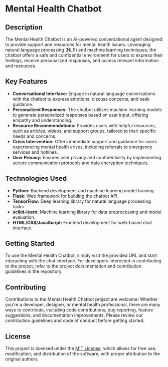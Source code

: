 <!DOCTYPE html>
<html lang="en">

<head>
    <meta charset="UTF-8">
    <meta name="viewport" content="width=device-width, initial-scale=1.0">
    <title>Mental Health Chatbot</title>
</head>

<body>
    <h1>Mental Health Chatbot</h1>
    <h2>Description</h2>
    <p>The Mental Health Chatbot is an AI-powered conversational agent designed to provide support and resources for mental health issues. Leveraging natural language processing (NLP) and machine learning techniques, the chatbot offers a safe and confidential environment for users to express their feelings, receive personalized responses, and access relevant information and resources.</p>
    <h2>Key Features</h2>
    <ul>
        <li><strong>Conversational Interface:</strong> Engage in natural language conversations with the chatbot to express emotions, discuss concerns, and seek guidance.</li>
        <li><strong>Personalized Responses:</strong> The chatbot utilizes machine learning models to generate personalized responses based on user input, offering empathy and understanding.</li>
        <li><strong>Resource Recommendations:</strong> Provides users with helpful resources, such as articles, videos, and support groups, tailored to their specific needs and concerns.</li>
        <li><strong>Crisis Intervention:</strong> Offers immediate support and guidance for users experiencing mental health crises, including referrals to emergency services and hotlines.</li>
        <li><strong>User Privacy:</strong> Ensures user privacy and confidentiality by implementing secure communication protocols and data encryption techniques.</li>
    </ul>
    <h2>Technologies Used</h2>
    <ul>
        <li><strong>Python:</strong> Backend development and machine learning model training.</li>
        <li><strong>Flask:</strong> Web framework for building the chatbot API.</li>
        <li><strong>TensorFlow:</strong> Deep learning library for natural language processing tasks.</li>
        <li><strong>scikit-learn:</strong> Machine learning library for data preprocessing and model evaluation.</li>
        <li><strong>HTML/CSS/JavaScript:</strong> Frontend development for web-based chat interface.</li>
    </ul>
    <h2>Getting Started</h2>
    <p>To use the Mental Health Chatbot, simply visit the provided URL and start interacting with the chat interface. For developers interested in contributing to the project, refer to the project documentation and contribution guidelines in the repository.</p>
    <h2>Contributing</h2>
    <p>Contributions to the Mental Health Chatbot project are welcome! Whether you're a developer, designer, or mental health professional, there are many ways to contribute, including code contributions, bug reporting, feature suggestions, and documentation improvements. Please review our contribution guidelines and code of conduct before getting started.</p>
    <h2>License</h2>
    <p>This project is licensed under the <a href="link-to-license">MIT License</a>, which allows for free use, modification, and distribution of the software, with proper attribution to the original authors.</p>

</body>

</html>



 
